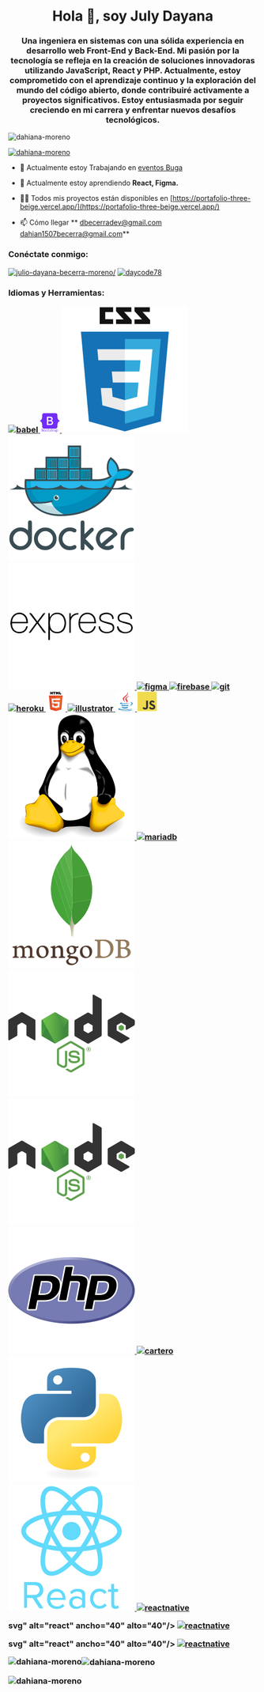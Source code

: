 <h1 align="center">Hola 👋, soy July Dayana</h1>
<h3 align="center">Una ingeniera en sistemas con una sólida experiencia en desarrollo web Front-End y Back-End. Mi pasión por la tecnología se refleja en la creación de soluciones innovadoras utilizando JavaScript, React y PHP. Actualmente, estoy comprometido con el aprendizaje continuo y la exploración del mundo del código abierto, donde contribuiré activamente a proyectos significativos. Estoy entusiasmada por seguir creciendo en mi carrera y enfrentar nuevos desafíos tecnológicos.</h3>

<p align="left"> <img src="https://komarev.com/ghpvc/?username=dahiana-moreno&label=Profile% 20 vistas&color=0e75b6&style=flat" alt="dahiana-moreno" /> </p>

<p align="left"> <a href="https://github.com/ryo-ma/trofeo-perfil-github" ><img src="https://github-profile-trophy.vercel.app/?username=dahiana-moreno" alt="dahiana-moreno" /></a> </p>

- 🔭 Actualmente estoy Trabajando en [eventos Buga](https://capable-reprieve-production.up.railway.app/)

- 🌱 Actualmente estoy aprendiendo **React, Figma.**

- 👨‍💻 Todos mis proyectos están disponibles en [https://portafolio-three-beige.vercel.app/](https://portafolio-three-beige.vercel.app/)

- 📫 Cómo llegar ** dbecerradev@gmail.com dahian1507becerra@gmail.com**

<h3 align="left">Conéctate conmigo:</h3>
<p align="left">
<a href="https://linkedin.com/in /julio-dayana-becerra-moreno/" target="blank"><img align="center" src="https://raw.githubusercontent.com/rahuldkjain/github-profile-readme-generator/master/src/ imágenes/iconos/Social/linked-in-alt.svg" alt="julio-dayana-becerra-moreno/" height="30" width="40" /></a>
<a href="https://instagram.com/daycode78" target="blank"><img align="center" src="https://raw.githubusercontent.com/rahuldkjain/github-profile-readme-generator /master/src/images/icons/Social/instagram.svg" alt="daycode78" height="30" width="40" /></a>
</p>

<h3 align="left">Idiomas y Herramientas:
<p align="left"> <a href="https://babeljs.io/" target="_blank" rel="noreferrer"> <img src="https://www.vectorlogo.zone/logos/babeljs/babeljs-icon.svg" alt="babel" width="40" height="40"/> </a> <a href="https://getbootstrap.com" target="_blank" rel="noreferrer"> <img src="https://raw.githubusercontent.com/devicons/devicon/master/icons/bootstrap/bootstrap-plain-wordmark.svg" alt="bootstrap" width="40" height="40"/> </a> <a href="https://www.w3schools.com/css/" target="_blank" rel="noreferrer"> <img src="https://raw.githubusercontent.com/devicons/devicon/master/icons/css3/css3-original-wordmark.svg" alt="css3" ancho="40" alto="40"/> </a> <a href="https://www.docker.com/" destino="_blank" rel="noreferrer"> <img src="https://raw.githubusercontent.com/devicons/devicon/master/icons/docker/docker-original-wordmark.svg" alt="docker" ancho="40" alto="40"/> </a> <a href="https://expressjs.com" destino="_blank" rel="noreferrer"> <img src="https://raw.githubusercontent.com/devicons/devicon/master/icons/express/express-original-wordmark.svg" alt="express" ancho="40" alto="40"/> </a> <a href="https://www.figma.com/" target="_blank" rel="noreferrer"> <img src="https://www.vectorlogo.zone/logos/figma/figma-icon.svg" alt="figma" ancho="40" alto="40"/> </a> <a href="https://firebase.google.com/" target="_blank" rel="noreferrer"> <img src="https://www.vectorlogo.zone/logos/firebase/firebase-icon.svg" alt="firebase" ancho="40" alto="40"/> </a> <a href="https://git-scm.com/" target="_blank" rel="noreferrer"> <img src="https://www.vectorlogo.zone/logos/git-scm/git-scm-icon.svg" alt="git" ancho="40" alto="40"/> </a> <a href="https://heroku.com" target="_blank" rel="noreferrer"> <img src="https://www.vectorlogo.zone/logos/heroku/heroku-icon.svg" alt="heroku" ancho="40" alto="40"/> </a> <a href="https://www.w3.org/html/" target="_blank" rel="noreferrer"> <img src="https://raw.githubusercontent.com/devicons/devicon/master/icons/html5/html5-original-wordmark.svg" alt="html5" width="40" height="40"/> </a> <a href="https://www.adobe.com/in/products/illustrator.html" target="_blank" rel="noreferrer"> <img src="https://www.vectorlogo.zone/logos/adobe_illustrator/adobe_illustrator-icon.svg" alt="illustrator" width="40" height="40"/> </a> <a href="https://www.java.com" target="_blank" rel="noreferrer"> <img src="https://raw.githubusercontent.com/devicons/devicon/master/icons/java/java-original.svg" alt="java" width="40" height="40"/> </a> <a href="https://developer.mozilla.org/en-US/docs/Web/JavaScript" target="_blank" rel="noreferrer"> <img src="https://raw.githubusercontent.com/devicons/devicon/master/icons/javascript/javascript-original.svg" alt="javascript" width="40" height="40"/> </a> <a href="https://www.linux.org/" target="_blank" rel="noreferrer"> <img src="https://raw.githubusercontent.com/devicons/devicon/master/icons/linux/linux-original.svg" alt="linux" ancho="40" alto="40"/> </a> <a href="https://mariadb.org/" target="_blank" rel="noreferrer"> <img src="https://www.vectorlogo.zone/logos/mariadb/mariadb-icon.svg" alt="mariadb" ancho="40" alto="40"/> </a> <a href="https://www.mongodb.com/" target="_blank" rel="noreferrer"> <img src="https://raw.githubusercontent.com/devicons/devicon/master/icons/mongodb/mongodb-original-wordmark.svg" alt="mongodb" ancho="40" alto="40"/> </a> <a href="https://www.mysql.com/" target="_blank" rel="noreferrer"> <img <img src="https://raw.githubusercontent.com/devicons/devicon/master/icons/nodejs/nodejs-original-wordmark.svg" alt="mysql" ancho="40" alto="40"/> </a> <a href="https://nodejs.org" target="_blank" rel="noreferrer"> <img src="https://raw.githubusercontent.com/devicons/devicon/master/icons/nodejs/nodejs-original-wordmark.svg" alt="nodejs" ancho="40" alto="40"/> </a> <a href="https://www.php.net" target="_blank" rel="noreferrer"> <img src="https://raw.githubusercontent.com/devicons/devicon/master/icons/php/php-original.svg" alt="php" ancho="40" alto="40"/> </a> <a href="https://postman.com" target="_blank" rel="noreferrer"> <img src="https://www.vectorlogo.zone/logos/getpostman/getpostman-icon.svg" alt="cartero" ancho="40" alto="40"/> </a> <a href="https://www.python.org" target="_blank" rel="noreferrer"> <img src="https://raw.githubusercontent.com/devicons/devicon/master/icons/python/python-original.svg" alt="python" ancho="40" alto="40"/> </a> <a href="https://reactjs.org/" destino="_blank" rel="noreferrer"> <img src="https://raw.githubusercontent.com/devicons/devicon/master/icons/react/react-original-wordmark.svg" alt="react" ancho="40" alto="40"/> </a> <a href="https://reactnative.dev/" destino="_blank" rel="noreferrer"> <img src="https://reactnative.dev/img/header_logo.svg" alt="reactnative" ancho="40" alto="40"/> </a> </p>svg" alt="react" ancho="40" alto="40"/> </a> <a href="https://reactnative.dev/" target="_blank" rel="noreferrer"> <img src="https://reactnative.dev/img/header_logo.svg" alt="reactnative" ancho="40" alto="40"/> </a> </p>svg" alt="react" ancho="40" alto="40"/> </a> <a href="https://reactnative.dev/" target="_blank" rel="noreferrer"> <img src="https://reactnative.dev/img/header_logo.svg" alt="reactnative" ancho="40" alto="40"/> </a> </p>

<p><img align="left" src="https://github-readme-stats.vercel.app/api/top-langs?username=dahiana-moreno&show_icons=true&locale=es&layout=compact" alt="dahiana-moreno" /></p>

<p> <img align="center" src="https://github-readme-stats.vercel.app/api?username=dahiana-moreno&show_icons=true&locale=es" alt="dahiana-moreno" /></p>

<p><img align="center" src="https://github-readme-streak-stats.herokuapp.com/?user=dahiana-moreno&" alt="dahiana-moreno" /></p>
